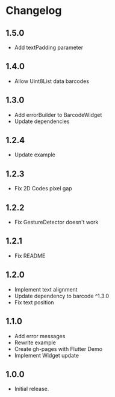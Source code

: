 # Changelog

## 1.5.0

- Add textPadding parameter

## 1.4.0

- Allow Uint8List data barcodes

## 1.3.0

- Add errorBuilder to BarcodeWidget
- Update dependencies

## 1.2.4

- Update example

## 1.2.3

- Fix 2D Codes pixel gap

## 1.2.2

- Fix GestureDetector doesn't work

## 1.2.1

- Fix README

## 1.2.0

- Implement text alignment
- Update dependency to barcode ^1.3.0
- Fix text position

## 1.1.0

- Add error messages
- Rewrite example
- Create gh-pages with Flutter Demo
- Implement Widget update

## 1.0.0

- Initial release.
